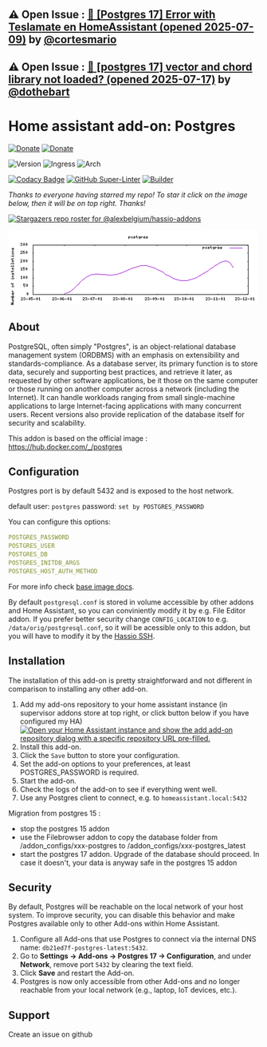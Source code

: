 ## &#9888; Open Issue : [🐛 [Postgres 17] Error with Teslamate en HomeAssistant (opened 2025-07-09)](https://github.com/alexbelgium/hassio-addons/issues/1944) by [@cortesmario](https://github.com/cortesmario)
## &#9888; Open Issue : [🐛 [postgres 17] vector and chord library not loaded? (opened 2025-07-17)](https://github.com/alexbelgium/hassio-addons/issues/1967) by [@dothebart](https://github.com/dothebart)
# Home assistant add-on: Postgres

[![Donate][donation-badge]](https://www.buymeacoffee.com/alexbelgium)
[![Donate][paypal-badge]](https://www.paypal.com/donate/?hosted_button_id=DZFULJZTP3UQA)

![Version](https://img.shields.io/badge/dynamic/json?label=Version&query=%24.version&url=https%3A%2F%2Fraw.githubusercontent.com%2Falexbelgium%2Fhassio-addons%2Fmaster%2Fpostgres%2Fconfig.json)
![Ingress](https://img.shields.io/badge/dynamic/json?label=Ingress&query=%24.ingress&url=https%3A%2F%2Fraw.githubusercontent.com%2Falexbelgium%2Fhassio-addons%2Fmaster%2Fpostgres%2Fconfig.json)
![Arch](https://img.shields.io/badge/dynamic/json?color=success&label=Arch&query=%24.arch&url=https%3A%2F%2Fraw.githubusercontent.com%2Falexbelgium%2Fhassio-addons%2Fmaster%2Fpostgres%2Fconfig.json)

[![Codacy Badge](https://app.codacy.com/project/badge/Grade/9c6cf10bdbba45ecb202d7f579b5be0e)](https://www.codacy.com/gh/alexbelgium/hassio-addons/dashboard?utm_source=github.com&utm_medium=referral&utm_content=alexbelgium/hassio-addons&utm_campaign=Badge_Grade)
[![GitHub Super-Linter](https://img.shields.io/github/actions/workflow/status/alexbelgium/hassio-addons/weekly-supelinter.yaml?label=Lint%20code%20base)](https://github.com/alexbelgium/hassio-addons/actions/workflows/weekly-supelinter.yaml)
[![Builder](https://img.shields.io/github/actions/workflow/status/alexbelgium/hassio-addons/onpush_builder.yaml?label=Builder)](https://github.com/alexbelgium/hassio-addons/actions/workflows/onpush_builder.yaml)

[donation-badge]: https://img.shields.io/badge/Buy%20me%20a%20coffee%20(no%20paypal)-%23d32f2f?logo=buy-me-a-coffee&style=flat&logoColor=white
[paypal-badge]: https://img.shields.io/badge/Buy%20me%20a%20coffee%20with%20Paypal-0070BA?logo=paypal&style=flat&logoColor=white

_Thanks to everyone having starred my repo! To star it click on the image below, then it will be on top right. Thanks!_

[![Stargazers repo roster for @alexbelgium/hassio-addons](https://raw.githubusercontent.com/alexbelgium/hassio-addons/master/.github/stars2.svg)](https://github.com/alexbelgium/hassio-addons/stargazers)

![downloads evolution](https://raw.githubusercontent.com/alexbelgium/hassio-addons/master/postgres/stats.png)

## About

PostgreSQL, often simply "Postgres", is an object-relational database management system (ORDBMS) with an emphasis on extensibility and standards-compliance. As a database server, its primary function is to store data, securely and supporting best practices, and retrieve it later, as requested by other software applications, be it those on the same computer or those running on another computer across a network (including the Internet). It can handle workloads ranging from small single-machine applications to large Internet-facing applications with many concurrent users. Recent versions also provide replication of the database itself for security and scalability.

This addon is based on the official image : https://hub.docker.com/_/postgres

## Configuration

Postgres port is by default 5432 and is exposed to the host network.

default user: `postgres`
password: `set by POSTGRES_PASSWORD`

You can configure this options:

```yaml
POSTGRES_PASSWORD
POSTGRES_USER
POSTGRES_DB
POSTGRES_INITDB_ARGS
POSTGRES_HOST_AUTH_METHOD
```

For more info check [base image docs](https://hub.docker.com/_/postgres).

By default `postgresql.conf` is stored in volume accessible by other addons and Home Assistant, so you can conviniently modify it by e.g. File Editor addon. If you prefer better security change `CONFIG_LOCATION` to e.g. `/data/orig/postgresql.conf`, so it will be acessible only to this addon, but you will have to modify it by the [Hassio SSH](https://developers.home-assistant.io/docs/operating-system/debugging/).

## Installation

The installation of this add-on is pretty straightforward and not different in comparison to installing any other add-on.

1. Add my add-ons repository to your home assistant instance (in supervisor addons store at top right, or click button below if you have configured my HA)
   [![Open your Home Assistant instance and show the add add-on repository dialog with a specific repository URL pre-filled.](https://my.home-assistant.io/badges/supervisor_add_addon_repository.svg)](https://my.home-assistant.io/redirect/supervisor_add_addon_repository/?repository_url=https%3A%2F%2Fgithub.com%2Falexbelgium%2Fhassio-addons)
1. Install this add-on.
1. Click the `Save` button to store your configuration.
1. Set the add-on options to your preferences, at least POSTGRES_PASSWORD is required.
1. Start the add-on.
1. Check the logs of the add-on to see if everything went well.
1. Use any Postgres client to connect, e.g. to `homeassistant.local:5432`

Migration from postgres 15 :

- stop the postgres 15 addon
- use the Filebrowser addon to copy the database folder from /addon_configs/xxx-postgres to /addon_configs/xxx-postgres_latest
- start the postgres 17 addon. Upgrade of the database should proceed. In case it doesn't, your data is anyway safe in the postgres 15 addon

## Security

By default, Postgres will be reachable on the local network of your host system. To improve security, you can disable this behavior and make Postgres available only to other Add-ons within Home Assistant.

1. Configure all Add-ons that use Postgres to connect via the internal DNS name: `db21ed7f-postgres-latest:5432`.
2. Go to **Settings → Add-ons → Postgres 17 → Configuration**, and under **Network**, remove port `5432` by clearing the text field.
3. Click **Save** and restart the Add-on.
4. Postgres is now only accessible from other Add-ons and no longer reachable from your local network (e.g., laptop, IoT devices, etc.).

## Support

Create an issue on github

[repository]: https://github.com/alexbelgium/hassio-addons
